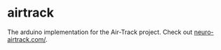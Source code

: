 # airtrack
The arduino implementation for the Air-Track project. Check out [neuro-airtrack.com/](http://www.neuro-airtrack.com/).

